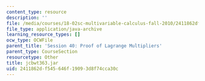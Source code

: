 ```yaml
---
content_type: resource
description: ''
file: /media/courses/18-02sc-multivariable-calculus-fall-2010/2411862df545646f19093d8f74cca30c_jcbwt363.jar
file_type: application/java-archive
learning_resource_types: []
ocw_type: OCWFile
parent_title: 'Session 40: Proof of Lagrange Multipliers'
parent_type: CourseSection
resourcetype: Other
title: jcbwt363.jar
uid: 2411862d-f545-646f-1909-3d8f74cca30c
---
```

